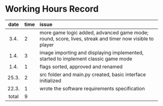 # Working Hours Record

| date  | time | issue |
| :----:|:-----| :-----|
| 3.4. | 2    | more game logic added, advanced game mode; round, score, lives, streak and timer now visible to player |
| 1.4. | 3    | image importing and displaying implemented, started to implement classic game mode |
| 1.4. | 1    | flags sorted, approved and renamed |
| 25.3. | 2    | src folder and main.py created, basic interface initialized |
| 22.3. | 1    | wrote the software requirements specification |
| total | 9    | | 
